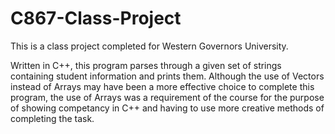 # C867-Class-Project

This is a class project completed for Western Governors University.

Written in C++, this program parses through a given set of strings containing student information and prints them.
Although the use of Vectors instead of Arrays may have been a more effective choice to complete this program,
the use of Arrays was a requirement of the course for the purpose of showing competancy in C++ and having to
use more creative methods of completing the task.
